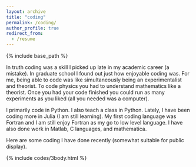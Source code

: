 ```yaml
---
layout: archive
title: "coding"
permalink: /coding/
author_profile: true
redirect_from:
  - /resume
---
```


{% include base_path %}

In truth coding was a skill I picked up late in my academic career (a mistake). In graduate school I found out just how enjoyable coding was. For me, being able to code was like simultaneously being an experimentalist and theorist. To code physics you had to understand mathematics like a theorist. Once you had your code finished you could run as many experiments as you liked (all you needed was a computer).

I primarily code in Python. I also teach a class in Python. Lately, I have been coding more in Julia (I am still learning). My first coding language was Fortran and I am still enjoy Fortran as my go to low level language. I have also done work in Matlab, C languages, and mathematica.

Here are some coding I have done recently (somewhat suitable for public display).

<head>
  <link rel="import" href="/codes/3body.html">
</head>

{% include codes/3body.html %}

